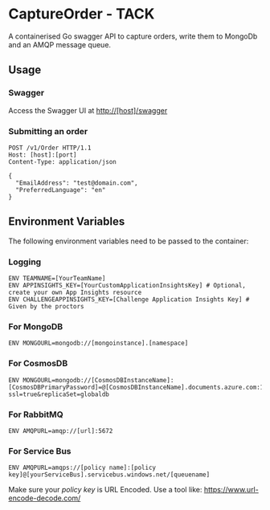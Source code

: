 # CaptureOrder  - TACK

A containerised Go swagger API to capture orders, write them to MongoDb and an AMQP message queue.

## Usage
### Swagger

Access the Swagger UI at [http://[host]/swagger]()

### Submitting an order

```
POST /v1/Order HTTP/1.1
Host: [host]:[port]
Content-Type: application/json

{
  "EmailAddress": "test@domain.com",
  "PreferredLanguage": "en"
}
```

## Environment Variables

The following environment variables need to be passed to the container:

### Logging

```
ENV TEAMNAME=[YourTeamName]
ENV APPINSIGHTS_KEY=[YourCustomApplicationInsightsKey] # Optional, create your own App Insights resource
ENV CHALLENGEAPPINSIGHTS_KEY=[Challenge Application Insights Key] # Given by the proctors
```

### For MongoDB

```
ENV MONGOURL=mongodb://[mongoinstance].[namespace]
```

### For CosmosDB

```
ENV MONGOURL=mongodb://[CosmosDBInstanceName]:[CosmosDBPrimaryPassword]=@[CosmosDBInstanceName].documents.azure.com:10255/?ssl=true&replicaSet=globaldb
```

### For RabbitMQ

```
ENV AMQPURL=amqp://[url]:5672
```

### For Service Bus 

```
ENV AMQPURL=amqps://[policy name]:[policy key]@[yourServiceBus].servicebus.windows.net/[queuename]
```

Make sure your _policy key_ is URL Encoded. Use a tool like: <https://www.url-encode-decode.com/>
